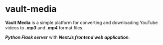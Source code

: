 # vault-media
**Vault Media** is a simple platform for converting and downloading YouTube videos to ***.mp3*** and ***.mp4*** format files.

***Python Flask server*** with ***NextJs frontend web application***.

